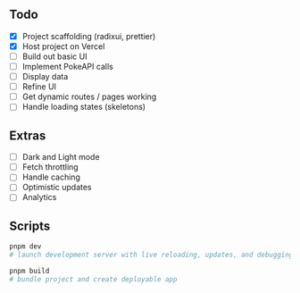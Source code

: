 ## Todo

-   [x] Project scaffolding (radixui, prettier)
-   [x] Host project on Vercel
-   [ ] Build out basic UI
-   [ ] Implement PokeAPI calls
-   [ ] Display data
-   [ ] Refine UI
-   [ ] Get dynamic routes / pages working
-   [ ] Handle loading states (skeletons)

## Extras

-   [ ] Dark and Light mode
-   [ ] Fetch throttling
-   [ ] Handle caching
-   [ ] Optimistic updates
-   [ ] Analytics

## Scripts

```bash
pnpm dev
# launch development server with live reloading, updates, and debugging.

pnpm build
# bundle project and create deployable app
```

